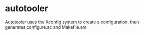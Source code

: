 # autotooler
Autotooler uses the Kconfig system to create a configuration, then generates configure.ac and Makefile.am
